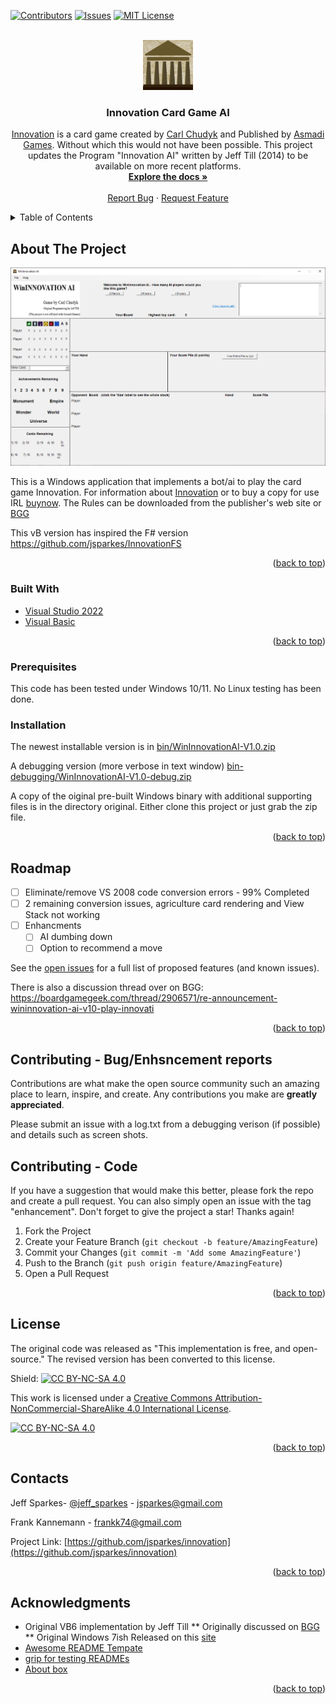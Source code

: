 <div id="top"></div>
<!--
*** Thanks for checking out the Best-README-Template. If you have a suggestion
*** that would make this better, please fork the repo and create a pull request
*** or simply open an issue with the tag "enhancement".
*** Don't forget to give the project a star!
*** Thanks again! Now go create something AMAZING! :D
-->



<!-- PROJECT SHIELDS -->
<!--
*** I'm using markdown "reference style" links for readability.
*** Reference links are enclosed in brackets [ ] instead of parentheses ( ).
*** See the bottom of this document for the declaration of the reference variables
*** for contributors-url, forks-url, etc. This is an optional, concise syntax you may use.
*** https://www.markdownguide.org/basic-syntax/#reference-style-links
-->
[![Contributors][contributors-shield]][contributors-url]
[![Issues][issues-shield]][issues-url]
[![MIT License][license-shield]][license-url]



<!-- PROJECT LOGO -->
<br />
<div align="center">
  <a href="https://github.com/jsparkes/innovation">
    <img src="images/icon.png" alt="Logo" width="80" height="80">
  </a>

<h3 align="center">Innovation Card Game AI</h3>

  <p align="center">
    <a href="https://boardgamegeek.com/boardgame/63888/innovation">Innovation</a> is a card game created by <a href="https://boardgamegeek.com/boardgamedesigner/6001/carl-chudyk">Carl Chudyk</a>  and Published by <a href="https://asmadigames.com/">Asmadi Games</a>. Without which this would not have been possible. This project updates the Program "Innovation AI" written by Jeff Till (2014) to be available on more recent platforms.
    <br />
    <a href="https://github.com/jsparkes/innovation"><strong>Explore the docs »</strong></a>
    <br />
    <br />
    <a href="https://github.com/jsparkes/innovation/issues">Report Bug</a>
    ·
    <a href="https://github.com/jsparkes/innovation/issues">Request Feature</a>
  </p>
</div>



<!-- TABLE OF CONTENTS -->
<details>
  <summary>Table of Contents</summary>
  <ol>
    <li>
      <a href="#about-the-project">About The Project</a>
      <ul>
        <li><a href="#built-with">Built With</a></li>
      </ul>
    </li>
    <li>
      <a href="#getting-started">Getting Started</a>
      <ul>
        <li><a href="#prerequisites">Prerequisites</a></li>
        <li><a href="#installation">Installation</a></li>
      </ul>
    </li>
    <li><a href="#usage">Usage</a></li>
    <li><a href="#roadmap">Roadmap</a></li>
    <li><a href="#contributing">Contributing</a></li>
    <li><a href="#license">License</a></li>
    <li><a href="#contact">Contact</a></li>
    <li><a href="#acknowledgments">Acknowledgments</a></li>
  </ol>
</details>


<!-- ABOUT THE PROJECT -->
## About The Project

[![Product Name Screen Shot][product-screenshot]](https://example.com)

This is a Windows application that implements a bot/ai to play the card game Innovation. For information about [Innovation](https://boardgamegeek.com/boardgame/63888/innovation) or to buy a copy for use IRL [buynow](https://asmadigames.com/buy-games.php).
The Rules can be downloaded from the publisher's web site or [BGG](https://boardgamegeek.com/file/download_redirect/a61f827ce4f5cbbe406b61adb27621a00abd1b73db09defd/InnoV3rules_spreads.pdf)

This vB version has inspired the F# version https://github.com/jsparkes/InnovationFS

<p align="right">(<a href="#top">back to top</a>)</p>

### Built With

* [Visual Studio 2022](https://en.wikipedia.org/wiki/Microsoft_Visual_Studio)
* [Visual Basic](https://en.wikipedia.org/wiki/Visual_Basic_.NET)

<p align="right">(<a href="#top">back to top</a>)</p>

<!-- GETTING STARTED -->

### Prerequisites

This code has been tested under Windows 10/11. No Linux testing has been done.

### Installation

The newest installable version is in  [bin/WinInnovationAI-V1.0.zip](https://github.com/frankk74/innovation/blob/master/bin/WinInnovationAI-V1.0.zip)

A debugging version (more verbose in text window) [bin-debugging/WinInnovationAI-V1.0-debug.zip](https://github.com/frankk74/innovation/raw/master/bin-debug/WinInnovationAI-V1.0-debug.zip)

A copy of the oiginal pre-built Windows binary with additional supporting files is in the directory original. Either clone this project
 or just grab the zip file.

<p align="right">(<a href="#top">back to top</a>)</p>


<!-- ROADMAP -->
## Roadmap

- [ ] Eliminate/remove VS 2008 code conversion errors - 99% Completed
- [ ] 2 remaining conversion issues, agriculture card rendering and View Stack not working
- [ ] Enhancments
    - [ ] AI dumbing down
    - [ ] Option to recommend a move

See the [open issues](https://github.com/jsparkes/innovation/issues) for a full list of proposed features (and known issues).

There is also a discussion thread over on BGG: https://boardgamegeek.com/thread/2906571/re-announcement-wininnovation-ai-v10-play-innovati

<p align="right">(<a href="#top">back to top</a>)</p>

<!-- CONTRIBUTING -->
## Contributing - Bug/Enhsncement reports

Contributions are what make the open source community such an amazing place to learn, inspire, and create. Any contributions you make are **greatly appreciated**.

Please submit an issue with a log.txt from a debugging verison (if possible) and details such as screen shots.

## Contributing - Code

If you have a suggestion that would make this better, please fork the repo and create a pull request. You can also simply open an issue with the tag "enhancement".
Don't forget to give the project a star! Thanks again!

1. Fork the Project
2. Create your Feature Branch (`git checkout -b feature/AmazingFeature`)
3. Commit your Changes (`git commit -m 'Add some AmazingFeature'`)
4. Push to the Branch (`git push origin feature/AmazingFeature`)
5. Open a Pull Request

<p align="right">(<a href="#top">back to top</a>)</p>

<!-- LICENSE -->
## License

The original code was released as "This implementation is free, and open-source."
The revised version has been converted to this license.

Shield: [![CC BY-NC-SA 4.0][cc-by-nc-sa-shield]][cc-by-nc-sa]

This work is licensed under a
[Creative Commons Attribution-NonCommercial-ShareAlike 4.0 International License][cc-by-nc-sa].

[![CC BY-NC-SA 4.0][cc-by-nc-sa-image]][cc-by-nc-sa]

[cc-by-nc-sa]: http://creativecommons.org/licenses/by-nc-sa/4.0/
[cc-by-nc-sa-image]: https://licensebuttons.net/l/by-nc-sa/4.0/88x31.png
[cc-by-nc-sa-shield]: https://img.shields.io/badge/License-CC%20BY--NC--SA%204.0-lightgrey.svg

<p align="right">(<a href="#top">back to top</a>)</p>

<!-- CONTACT -->
## Contacts

Jeff Sparkes- [@jeff_sparkes](https://twitter.com/jeff_sparkes) - jsparkes@gmail.com

Frank Kannemann - frankk74@gmail.com

Project Link: [https://github.com/jsparkes/innovation](https://github.com/jsparkes/innovation)

<p align="right">(<a href="#top">back to top</a>)</p>



<!-- ACKNOWLEDGMENTS -->
## Acknowledgments

* Original VB6 implementation by Jeff Till
** Originally discussed on [BGG](https://boardgamegeek.com/thread/896090/innovation-computer-game-windows/page/1)
** Original Windows 7ish Released on this [site](https://www.slightlymagic.net/forum/viewforum.php?f=108)
* [Awesome README Tempate](https://github.com/othneildrew/Best-README-Template)
* [grip for testing READMEs](https://github.com/joeyespo/grip)
* [About box](https://www.codeproject.com/Articles/7390/About-The-About-Box)

<p align="right">(<a href="#top">back to top</a>)</p>



<!-- MARKDOWN LINKS & IMAGES -->
<!-- https://www.markdownguide.org/basic-syntax/#reference-style-links -->
[contributors-shield]: https://img.shields.io/github/contributors/jsparkes/innovation.svg?style=for-the-badge
[contributors-url]: https://github.com/jsparkes/innovation/graphs/contributors
[forks-shield]: https://img.shields.io/github/forks/jsparkes/innovation.svg?style=for-the-badge
[forks-url]: https://github.com/jsparkes/innovation/network/members
[stars-shield]: https://img.shields.io/github/stars/jsparkes/innovation.svg?style=for-the-badge
[stars-url]: https://github.com/jsparkes/innovation/stargazers
[issues-shield]: https://img.shields.io/github/issues/jsparkes/innovation.svg?style=for-the-badge
[issues-url]: https://github.com/jsparkes/innovation/issues
[license-shield]: https://img.shields.io/github/license/jsparkes/innovation.svg?style=for-the-badge
[license-url]: https://github.com/jsparkes/innovation/blob/master/LICENSE.txt
[linkedin-shield]: https://img.shields.io/badge/-LinkedIn-black.svg?style=for-the-badge&logo=linkedin&colorB=555
[linkedin-url]: https://linkedin.com/in/linkedin_username
[product-screenshot]: images/screenshot0.png
